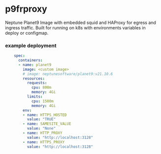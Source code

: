 # p9frproxy

Neptune Planet9 Image with embedded squid and HAProxy for egress and ingress traffic. Built for running on k8s with environments variables in deploy or configmap.

### example deployment 
```yaml
    spec:
      containers:
      - name: planet9
        image: <custom image>
        # image: neptunesoftware/planet9:v21.10.6
        resources:
          requests:
            cpu: 800m
            memory: 4Gi
          limits:
            cpu: 1500m
            memory: 4Gi
        env:
        - name: HTTPS_HOSTED
          value: "TRUE"
        - name: SAMESITE_VALUE
          value: "None"
        - name: HTTP_PROXY
          value: "http://localhost:3128"
        - name: HTTPS_PROXY
          value: "http://localhost:3128"
```

